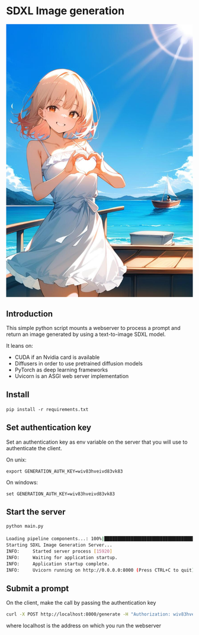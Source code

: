 # SDXL Image generation

![image](./assets/logo.jpg)

## Introduction

This simple python script mounts a webserver to process a prompt and return an image generated by using a text-to-image SDXL model.

It leans on:

- CUDA if an Nvidia card is available
- Diffusers in order to use pretrained diffusion models
- PyTorch as deep learning frameworks
- Uvicorn is an ASGI web server implementation

## Install

`pip install -r requirements.txt `

## Set authentication key

Set an authentication key as env variable on the server that you will use to authenticate the client.

On unix:

```
export GENERATION_AUTH_KEY=wiv83hveivd83vk83
```


On windows:

```
set GENERATION_AUTH_KEY=wiv83hveivd83vk83
```


## Start the server

```bash
python main.py

Loading pipeline components...: 100%|████████████████████████████████████████████████████| 7/7 [00:16<00:00,  2.40s/it]
Starting SDXL Image Generation Server...
INFO:     Started server process [15920]
INFO:     Waiting for application startup.
INFO:     Application startup complete.
INFO:     Uvicorn running on http://0.0.0.0:8000 (Press CTRL+C to quit)
```


## Submit a prompt

On the client, make the call by passing the authentication key


```bash
curl -X POST http://localhost:8000/generate -H "Authorization: wiv83hveivd83vk83" -H "Content-Type: application/json" -d '{"prompt": "A serene mountain landscape at sunset"}'
```

where localhost is the address on which you run the webserver